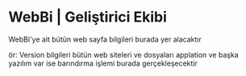 # WebBi | Geliştirici Ekibi

WebBi'ye ait bütün web sayfa bilgileri burada yer alacaktır

ör: Version bilgileri bütün web siteleri ve dosyaları applation ve başka yazılım var ise barındırma işlemi burada gerçekleşecektir
